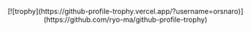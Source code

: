 <p align="center">  [![trophy](https://github-profile-trophy.vercel.app/?username=orsnaro)](https://github.com/ryo-ma/github-profile-trophy) </p>
